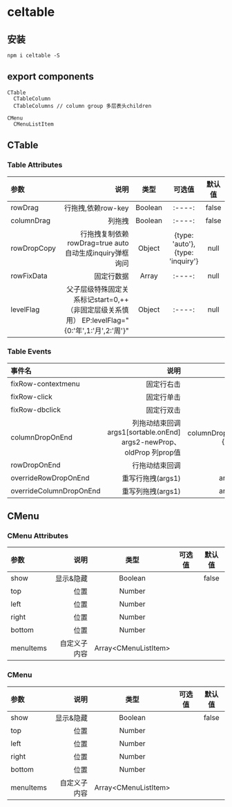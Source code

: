 # celtable

## 安装
```
npm i celtable -S
```

## export components
```
CTable
  CTableColumn
  CTableColumns // column group 多层表头children

CMenu
  CMenuListItem
```

## CTable
### Table Attributes

| 参数 | 说明 | 类型 | 可选值 | 默认值 |
| :-----| ----: | :----: | :----: | :----: |
| rowDrag | 行拖拽,依赖row-key | Boolean | :----: | false |
| columnDrag | 列拖拽 | Boolean | :----: | false |
| rowDropCopy | 行拖拽复制依赖rowDrag=true auto自动生成inquiry弹框询问 | Object | {type: 'auto'},{type: 'inquiry'} | null |
| rowFixData | 固定行数据 | Array | :----: | null |
| levelFlag | 父子层级特殊固定关系标记start=0,++（非固定层级关系慎用） EP:levelFlag="{0:'年',1:'月',2:'周'}" | Object | :----: | null |

### Table Events

| 事件名	 | 说明 | 参数 |
| :-----| ----: | :----: |
| fixRow-contextmenu | 固定行右击 | 单元格 |
| fixRow-click | 固定行单击 | 单元格 |
| fixRow-dbclick | 固定行双击 | 单元格 |
| columnDropOnEnd | 列拖动结束回调 args1[sortable.onEnd] args2-newProp、oldProp  列prop值 | columnDropOnEnd({newIndex,oldIndex},{newProp,oldProp}) |
| rowDropOnEnd | 行拖动结束回调 | 单元格 |
| overrideRowDropOnEnd | 重写行拖拽(args1) | args1 sortable.onEnd |
| overrideColumnDropOnEnd | 重写列拖拽(args1) | args1 sortable.onEnd |

## CMenu
### CMenu Attributes

| 参数 | 说明 | 类型 | 可选值 | 默认值 |
| :-----| ----: | :----: | :----: | :----: |
| show | 显示&隐藏 | Boolean |  | false |
| top | 位置 | Number |  |  |
| left | 位置 | Number |  |  |
| right | 位置 | Number |  |  |
| bottom | 位置 | Number |  |  |
| menuItems | 自定义子内容 | Array\<CMenuListItem\> |  |  |
### CMenu 

| 参数 | 说明 | 类型 | 可选值 | 默认值 |
| :-----| ----: | :----: | :----: | :----: |
| show | 显示&隐藏 | Boolean |  | false |
| top | 位置 | Number |  |  |
| left | 位置 | Number |  |  |
| right | 位置 | Number |  |  |
| bottom | 位置 | Number |  |  |
| menuItems | 自定义子内容 | Array\<CMenuListItem\> |  |  |

